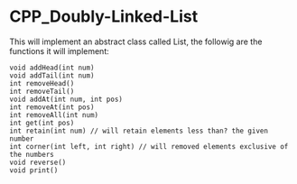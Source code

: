 # CPP_Doubly-Linked-List

This will implement an abstract class called List, the followig are the functions it will implement:

    void addHead(int num) 
    void addTail(int num) 
    int removeHead() 
    int removeTail() 
    void addAt(int num, int pos) 
    int removeAt(int pos) 
    int removeAll(int num) 
    int get(int pos) 
    int retain(int num) // will retain elements less than? the given number
    int corner(int left, int right) // will removed elements exclusive of the numbers
    void reverse()
    void print() 
